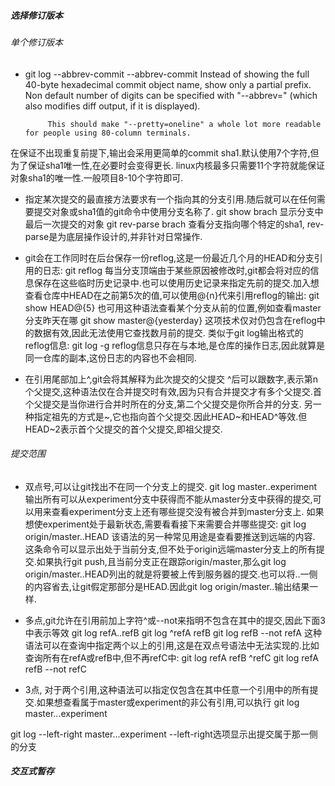 
##### 选择修订版本
###### 单个修订版本

* git log --abbrev-commit
       --abbrev-commit
           Instead of showing the full 40-byte hexadecimal commit object name, show only a partial prefix. Non default number of digits can be specified with "--abbrev=<n>" (which also modifies diff output, if it is displayed).

           This should make "--pretty=oneline" a whole lot more readable for people using 80-column terminals.
在保证不出现重复前提下,输出会采用更简单的commit sha1.默认使用7个字符,但为了保证sha1唯一性,在必要时会变得更长.
linux内核最多只需要11个字符就能保证对象sha1的唯一性.一般项目8-10个字符即可.

* 指定某次提交的最直接方法要求有一个指向其的分支引用.随后就可以在任何需要提交对象或sha1值的git命令中使用分支名称了.
git show brach 显示分支中最后一次提交的对象
git rev-parse brach 查看分支指向哪个特定的sha1, rev-parse是为底层操作设计的,并非针对日常操作.

* git会在工作同时在后台保存一份reflog,这是一份最近几个月的HEAD和分支引用的日志:
git reflog
每当分支顶端由于某些原因被修改时,git都会将对应的信息保存在这些临时历史记录中.也可以使用历史记录来指定先前的提交.加入想查看仓库中HEAD在之前第5次的值,可以使用@{n}代来引用reflog的输出:
git show HEAD@{5}
也可用这种语法查看某个分支从前的位置,例如查看master分支昨天在哪
git show master@{yesterday}
这项技术仅对仍包含在reflog中的数据有效,因此无法使用它查找数月前的提交.
类似于git log输出格式的reflog信息:
git log -g
reflog信息只存在与本地,是仓库的操作日志,因此就算是同一仓库的副本,这份日志的内容也不会相同.

* 在引用尾部加上^,git会将其解释为此次提交的父提交
^后可以跟数字,表示第n个父提交,这种语法仅在合并提交时有效,因为只有合并提交才有多个父提交.首个父提交是当你进行合并时所在的分支,第二个父提交是你所合并的分支.
另一种指定祖先的方式是~,它也指向首个父提交.因此HEAD~和HEAD^等效.但HEAD~2表示首个父提交的首个父提交,即祖父提交.


###### 提交范围
* 双点号,可以让git找出不在同一个分支上的提交.
git log master..experiment 输出所有可以从experiment分支中获得而不能从master分支中获得的提交,可以用来查看experiment分支上还有哪些提交没有被合并到master分支上.
如果想使experiment处于最新状态,需要看看接下来需要合并哪些提交:
git log origin/master..HEAD 该语法的另一种常见用途是查看要推送到远端的内容.
这条命令可以显示出处于当前分支,但不处于origin远端master分支上的所有提交.如果执行git push,且当前分支正在跟踪origin/master,那么git log origin/master..HEAD列出的就是将要被上传到服务器的提交.也可以将..一侧的内容省去,让git假定那部分是HEAD.因此git log origin/master..输出结果一样.


* 多点,git允许在引用前加上字符^或--not来指明不包含在其中的提交,因此下面3中表示等效
git log refA..refB
git log ^refA refB
git log refB --not refA
这种语法可以在查询中指定两个以上的引用,这是在双点号语法中无法实现的.比如查询所有在refA或refB中,但不再refC中:
git log refA refB ^refC
git log refA refB --not refC

* 3点, 对于两个引用,这种语法可以指定仅包含在其中任意一个引用中的所有提交.如果想查看属于master或experiment的非公有引用,可以执行
git log master...experiment

git log --left-right master...experiment  --left-right选项显示出提交属于那一侧的分支


##### 交互式暂存




































